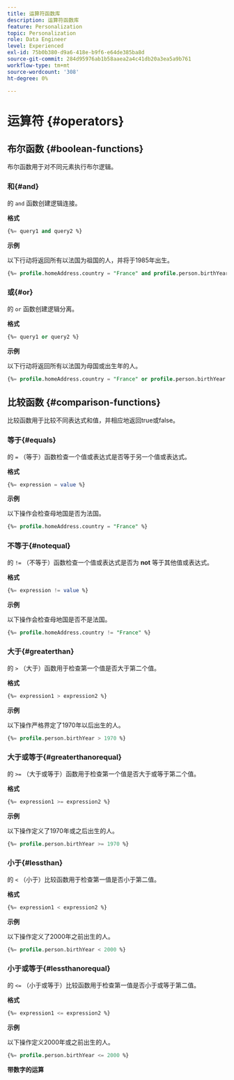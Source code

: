 ```yaml
---
title: 运算符函数库
description: 运算符函数库
feature: Personalization
topic: Personalization
role: Data Engineer
level: Experienced
exl-id: 75b0b380-d9a6-418e-b9f6-e64de385ba8d
source-git-commit: 284d95976ab1b58aaea2a4c41db20a3ea5a9b761
workflow-type: tm+mt
source-wordcount: '308'
ht-degree: 0%

---
```


# 运算符 {#operators}

## 布尔函数 {#boolean-functions}

布尔函数用于对不同元素执行布尔逻辑。

### 和{#and}

的 `and` 函数创建逻辑连接。

**格式**

```sql
{%= query1 and query2 %}
```

**示例**

以下行动将返回所有以法国为祖国的人，并将于1985年出生。

```sql
{%= profile.homeAddress.country = "France" and profile.person.birthYear = 1985 %}
```

### 或{#or}

的 `or` 函数创建逻辑分离。

**格式**

```sql
{%= query1 or query2 %}
```

**示例**

以下行动将返回所有以法国为母国或出生年的人。

```sql
{%= profile.homeAddress.country = "France" or profile.person.birthYear = 1985 %}
```

<!--
## Not{#not}

The `not` (or `!`) function is used to create a logical negation.

**Format**

```sql
not ({QUERY})
!({QUERY})
```

**Example**

The following operation will return all people who do not have their home country as Canada.

```sql
not (homeAddress.countryISO = "CA")
```
-->

## 比较函数 {#comparison-functions}

比较函数用于比较不同表达式和值，并相应地返回true或false。

### 等于{#equals}

的 `=` （等于）函数检查一个值或表达式是否等于另一个值或表达式。

**格式**

```sql
{%= expression = value %}
```

**示例**

以下操作会检查母地国是否为法国。

```sql
{%= profile.homeAddress.country = "France" %}
```

### 不等于{#notequal}

的 `!=` （不等于）函数检查一个值或表达式是否为 **not** 等于其他值或表达式。

**格式**

```sql
{%= expression != value %}
```

**示例**

以下操作会检查母地国是否不是法国。

```sql
{%= profile.homeAddress.country != "France" %}
```

### 大于{#greaterthan}

的 `>` （大于）函数用于检查第一个值是否大于第二个值。

**格式**

```sql
{%= expression1 > expression2 %}
```

**示例**

以下操作严格界定了1970年以后出生的人。

```sql
{%= profile.person.birthYear > 1970 %}
```

### 大于或等于{#greaterthanorequal}

的 `>=` （大于或等于）函数用于检查第一个值是否大于或等于第二个值。

**格式**

```sql
{%= expression1 >= expression2 %}
```

**示例**

以下操作定义了1970年或之后出生的人。

```sql
{%= profile.person.birthYear >= 1970 %}
```

### 小于{#lessthan}

的 `<` （小于）比较函数用于检查第一值是否小于第二值。

**格式**

```sql
{%= expression1 < expression2 %}
```

**示例**

以下操作定义了2000年之前出生的人。

```sql
{%= profile.person.birthYear < 2000 %}
```

### 小于或等于{#lessthanorequal}

的 `<=` （小于或等于）比较函数用于检查第一值是否小于或等于第二值。

**格式**

```sql
{%= expression1 <= expression2 %}
```

**示例**

以下操作定义2000年或之前出生的人。

```sql
{%= profile.person.birthYear <= 2000 %}
```

**带数字的运算**

